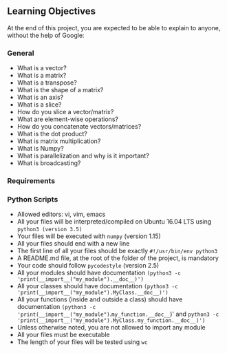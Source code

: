 ## Learning Objectives
At the end of this project, you are expected to be able to explain to anyone, without the help of Google:

### General
- What is a vector?
- What is a matrix?
- What is a transpose?
- What is the shape of a matrix?
- What is an axis?
- What is a slice?
- How do you slice a vector/matrix?
- What are element-wise operations?
- How do you concatenate vectors/matrices?
- What is the dot product?
- What is matrix multiplication?
- What is Numpy?
- What is parallelization and why is it important?
- What is broadcasting?


### Requirements

### Python Scripts
- Allowed editors: vi, vim, emacs
- All your files will be interpreted/compiled on Ubuntu 16.04 LTS using `python3 (version 3.5)`
- Your files will be executed with `numpy` (version 1.15)
- All your files should end with a new line
- The first line of all your files should be exactly `#!/usr/bin/env python3`
- A README.md file, at the root of the folder of the project, is mandatory
- Your code should follow `pycodestyle` (version 2.5)
- All your modules should have documentation `(python3 -c 'print(__import__("my_module").__doc__)')`
- All your classes should have documentation `(python3 -c 'print(__import__("my_module").MyClass.__doc__)')`
- All your functions (inside and outside a class) should have documentation `(python3 -c 'print(__import__("my_module")`.`my_function.__doc__`)' and `python3 -c 'print(__import__("my_module").MyClass.my_function.__doc__)')`
- Unless otherwise noted, you are not allowed to import any module
- All your files must be executable
- The length of your files will be tested using `wc`
